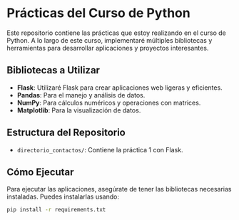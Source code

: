 # Prácticas del Curso de Python

Este repositorio contiene las prácticas que estoy realizando en el curso de Python. A lo largo de este curso, implementaré múltiples bibliotecas y herramientas para desarrollar aplicaciones y proyectos interesantes.

## Bibliotecas a Utilizar

- **Flask**: Utilizaré Flask para crear aplicaciones web ligeras y eficientes.
- **Pandas**: Para el manejo y análisis de datos.
- **NumPy**: Para cálculos numéricos y operaciones con matrices.
- **Matplotlib**: Para la visualización de datos.

## Estructura del Repositorio

- `directorio_contactos/`: Contiene la práctica 1 con Flask.

## Cómo Ejecutar

Para ejecutar las aplicaciones, asegúrate de tener las bibliotecas necesarias instaladas. Puedes instalarlas usando:

```bash
pip install -r requirements.txt
